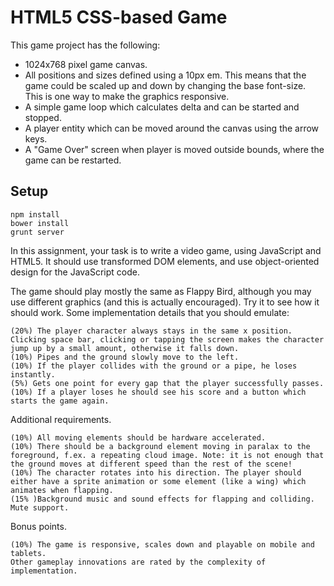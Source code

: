 # HTML5 CSS-based Game

This game project has the following:

* 1024x768 pixel game canvas.
* All positions and sizes defined using a 10px em. This means that the game could be scaled up and down by changing the base font-size. This is one way to make the graphics responsive.
* A simple game loop which calculates delta and can be started and stopped.
* A player entity which can be moved around the canvas using the arrow keys.
* A "Game Over" screen when player is moved outside bounds, where the game can be restarted.

## Setup

```
npm install
bower install
grunt server
```


In this assignment, your task is to write a video game, using JavaScript and HTML5. It should use transformed DOM elements, and use object-oriented design for the JavaScript code.

The game should play mostly the same as Flappy Bird, although you may use different graphics (and this is actually encouraged). Try it to see how it should work. Some implementation details that you should emulate:

    (20%) The player character always stays in the same x position. Clicking space bar, clicking or tapping the screen makes the character jump up by a small amount, otherwise it falls down.
    (10%) Pipes and the ground slowly move to the left.
    (10%) If the player collides with the ground or a pipe, he loses instantly.
    (5%) Gets one point for every gap that the player successfully passes.
    (10%) If a player loses he should see his score and a button which starts the game again.

Additional requirements.

    (10%) All moving elements should be hardware accelerated.
    (10%) There should be a background element moving in paralax to the foreground, f.ex. a repeating cloud image. Note: it is not enough that the ground moves at different speed than the rest of the scene!
    (10%) The character rotates into his direction. The player should either have a sprite animation or some element (like a wing) which animates when flapping. 
    (15% )Background music and sound effects for flapping and colliding. Mute support.

Bonus points.

    (10%) The game is responsive, scales down and playable on mobile and tablets.
    Other gameplay innovations are rated by the complexity of implementation.
